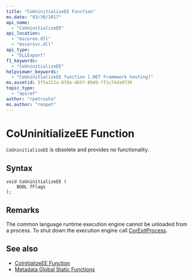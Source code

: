 ```yaml
---
title: "CoUninitializeEE Function"
ms.date: "03/30/2017"
api_name: 
  - "CoUninitializeEE"
api_location: 
  - "mscoree.dll"
  - "mscorsvr.dll"
api_type: 
  - "DLLExport"
f1_keywords: 
  - "CoUninitializeEE"
helpviewer_keywords: 
  - "CoUninitializeEE function [.NET Framework hosting]"
ms.assetid: 5f5a311a-839a-465f-89d9-ff1c74da9736
topic_type: 
  - "apiref"
author: "rpetrusha"
ms.author: "ronpet"
---
```

# CoUninitializeEE Function
`CoUninitializeEE` is obsolete and provides no functionality.  
  
## Syntax  
  
```  
void CoUninitializeEE (  
    BOOL fFlags  
);  
```  
  
## Remarks  
 The common language runtime execution engine cannot be unloaded from a process. To shut down the execution engine call [CorExitProcess](../../../../docs/framework/unmanaged-api/hosting/corexitprocess-function.md).  
  
## See also
- [CoInitializeEE Function](../../../../docs/framework/unmanaged-api/hosting/coinitializeee-function.md)
- [Metadata Global Static Functions](../../../../docs/framework/unmanaged-api/metadata/metadata-global-static-functions.md)

